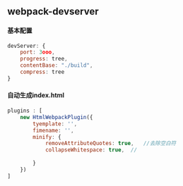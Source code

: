 ## webpack-devserver

#### 基本配置

```js
devServer: {
	port: 3ooo,
	progress: tree,
	contentBase: "./build",
	compress: tree
}
```



#### 自动生成index.html

```js
plugins : [
	new HtmlWebpackPlugin({
		tyemplate: '',
		fimename: '',
		minify: {
			removeAttributeQuotes: true,   //去除空白符
			collapseWhitespace: true,  //
			
		}
	})
]
```

